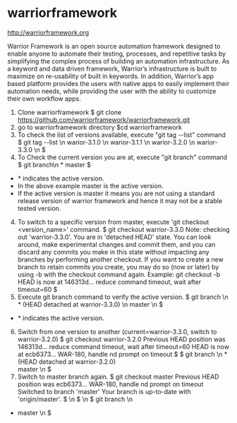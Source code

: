 # warriorframework
http://warriorframework.org

Warrior Framework is an open source automation framework designed to enable anyone to automate their testing, processes, and repetitive tasks by simplifying the complex process of building an automation infrastructure. As a keyword and data driven framework, Warrior’s infrastructure is built to maximize on re-usability of  built in keywords. In addition, Warrior’s app based platform provides the users with native apps to easily implement their automation needs, while providing the user with the ability to customize their own workflow apps.

1. Clone warriorframework
$ git clone https://github.com/warriorframework/warriorframework.git
2. go to warriorframework directory
$cd warriorframework
3. To check the list of versions available, execute "git tag --list" command
$ git tag --list \n
warior-3.1.0 \n
warior-3.1.1 \n
warior-3.2.0 \n
warior-3.3.0 \n
$
3. To Check the current version you are at, execute "git branch" command
$ git branch\n
\* master
$
- \* indicates the active version.
- In the above example master is the active version.
- If the active version is master it means you are not using a standard release version of warrior framework and hence it may
not be a stable tested version.
4. To switch to a specific version from master, execute 'git checkout <version_name>' command.
$ git checkout warrior-3.3.0
Note: checking out 'warrior-3.3.0'.
You are in 'detached HEAD' state. You can look around, make experimental
changes and commit them, and you can discard any commits you make in this
state without impacting any branches by performing another checkout.
If you want to create a new branch to retain commits you create, you may
do so (now or later) by using -b with the checkout command again. Example:
git checkout -b <new-branch-name>
HEAD is now at 146313d... reduce command timeout, wait after timeout=60
$
5. Execute git branch command to verify the active version.
$ git branch \n
\* (HEAD detached at warrior-3.3.0) \n
master \n
$
- \* indicates the active version.
6. Switch from one version to another (current=warrior-3.3.0, switch to warrior-3.2.0)
$ git checkout warrior-3.2.0
Previous HEAD position was 146313d... reduce command timeout, wait after timeout=60
HEAD is now at ecb6373... WAR-180, handle nd prompt on timeout
$
$ git branch \n
\* (HEAD detached at warrior-3.2.0) \
master \n
$
7. Switch to master branch again.
$ git checkout master
Previous HEAD position was ecb6373... WAR-180, handle nd prompt on timeout
Switched to branch 'master'
Your branch is up-to-date with 'origin/master'.
$ \n
$ \n
$ git branch \n
* master \n
$ 
